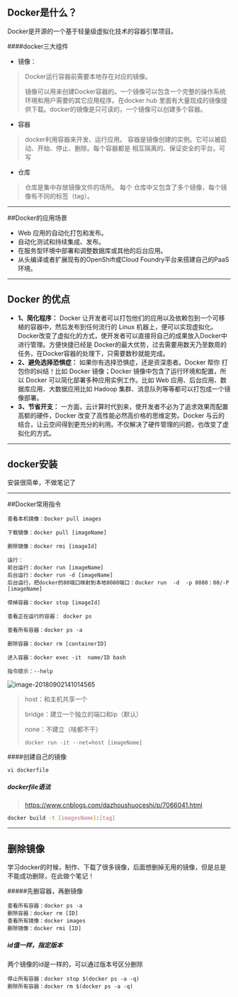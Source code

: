 ## Docker是什么？

Docker是开源的一个基于轻量级虚拟化技术的容器引擎项目。

####docker三大组件

- 镜像：


>  Docker运行容器前需要本地存在对应的镜像。
>
>  镜像可以用来创建Docker容器的。一个镜像可以包含一个完整的操作系统环境和用户需要的其它应用程序。在docker hub 里面有大量现成的镜像提供下载。docker的镜像是只可读的，一个镜像可以创建多个容器。


- 容器

> docker利用容器来开发、运行应用。
>   容器是镜像创建的实例。它可以被启动、开始、停止、删除。每个容器都是 相互隔离的、保证安全的平台。可写


- 仓库

>  仓库是集中存放镜像文件的场所。
>   每个 仓库中又包含了多个镜像，每个镜像有不同的标签（tag）。

-------

##Docker的应用场景

- Web 应用的自动化打包和发布。
- 自动化测试和持续集成、发布。
- 在服务型环境中部署和调整数据库或其他的后台应用。
- 从头编译或者扩展现有的OpenShift或Cloud Foundry平台来搭建自己的PaaS环境。

-------

## Docker 的优点

- **1、简化程序：**
  Docker 让开发者可以打包他们的应用以及依赖包到一个可移植的容器中，然后发布到任何流行的 Linux 机器上，便可以实现虚拟化。Docker改变了虚拟化的方式，使开发者可以直接将自己的成果放入Docker中进行管理。方便快捷已经是 Docker的最大优势，过去需要用数天乃至数周的	任务，在Docker容器的处理下，只需要数秒就能完成。
- **2、避免选择恐惧症：**
  如果你有选择恐惧症，还是资深患者。Docker 帮你	打包你的纠结！比如 Docker 镜像；Docker 镜像中包含了运行环境和配置，所以 Docker 可以简化部署多种应用实例工作。比如 Web 应用、后台应用、数据库应用、大数据应用比如 Hadoop 集群、消息队列等等都可以打包成一个镜像部署。
- **3、节省开支：**
  一方面，云计算时代到来，使开发者不必为了追求效果而配置高额的硬件，Docker 改变了高性能必然高价格的思维定势。Docker 与云的结合，让云空间得到更充分的利用。不仅解决了硬件管理的问题，也改变了虚拟化的方式。

-------

## docker安装

安装很简单，不做笔记了

-------

##Docker常用指令

```shell
查看本机镜像：Docker pull images

下载镜像：docker pull [imageName]

删除镜像：docker rmi [imageId]

运行：
前台运行：docker run [imageName]
后台运行：docker run -d [imageName]
后台运行，把docker的80端口映射到本地8080端口：docker run  -d  -p 8080：80/-P  [imageName]

停掉容器：docker stop [imageId]

查看正在运行的容器： docker ps

查看所有容器：docker ps -a

删除容器：docker rm [containerID]

进入容器：docker exec -it  name/ID bash

指令提示：--help
```
![image-20180902141014565](https://ws4.sinaimg.cn/large/006tNbRwgy1fuv5zll0c8j30kn0aigq5.jpg)

> host：和主机共享一个
>
> bridge：建立一个独立的端口和ip（默认）
>
> none：不建立（啥都不干）
>
> ```
> docker run -it --net=host [imageName]
> ```

####创建自己的镜像

  ```
vi dockerfile 
  ```

##### dockerfile语法

>https://www.cnblogs.com/dazhoushuoceshi/p/7066041.html

```sh
docker build -t [imagesName]:[tag]
```

------

## 删除镜像

学习docker的时候，制作、下载了很多镜像，后面想删掉无用的镜像，但是总是不能成功删除，在此做个笔记！

#####先删容器，再删镜像

```
查看所有容器：docker ps -a
删除容器：docker rm [ID]
查看所有镜像：docker images
删除镜像：docker rmi [ID]
```

##### id值一样，指定版本

两个镜像的id是一样的，可以通过版本号区分删除

```
停止所有容器：docker stop $(docker ps -a -q)
删除所有容器：docker rm $(docker ps -a -q)
```

